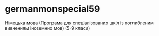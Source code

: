 # germanmonspecial59
Німецька мова (Програма для спеціалізованих шкіл із поглибленим вивченням іноземних мов) (5-9 класи)
